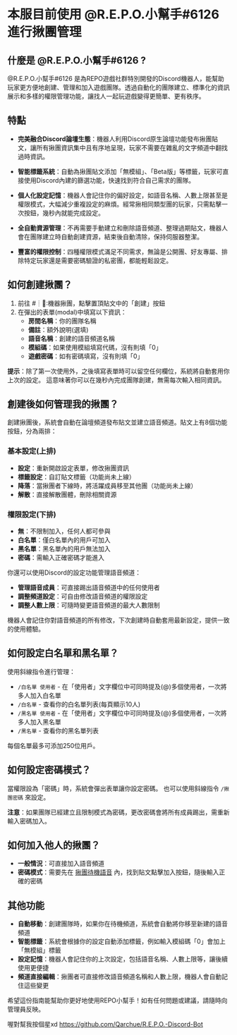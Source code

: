 # 本服目前使用 @R.E.P.O.小幫手#6126 進行揪團管理



## 什麼是 @R.E.P.O.小幫手#6126 ?

@R.E.P.O.小幫手#6126 是為REPO遊戲社群特別開發的Discord機器人，能幫助玩家更方便地創建、管理和加入遊戲團隊。透過自動化的團隊建立、標準化的資訊展示和多樣的權限管理功能，讓找人一起玩遊戲變得更簡單、更有秩序。
## 特點

- **完美融合Discord論壇生態**：機器人利用Discord原生論壇功能發布揪團貼文，讓所有揪團資訊集中且有序地呈現，玩家不需要在雜亂的文字頻道中翻找過時資訊。

- **智能標籤系統**：自動為揪團貼文添加「無模組」、「Beta版」等標籤，玩家可直接使用Discord內建的篩選功能，快速找到符合自己需求的團隊。

- **個人化設定記憶**：機器人會記住你的偏好設定，如語音名稱、人數上限甚至是權限模式，大幅減少重複設定的麻煩。經常揪相同類型團的玩家，只需點擊一次按鈕，幾秒內就能完成設定。

- **全自動資源管理**：不再需要手動建立和刪除語音頻道、整理過期貼文，機器人會在團隊建立時自動創建資源，結束後自動清除，保持伺服器整潔。

- **豐富的權限控制**：四種權限模式滿足不同需求，無論是公開團、好友專屬、排除特定玩家還是需要密碼驗證的私密團，都能輕鬆設定。


## 如何創建揪團？

1. 前往 #┊👾∶機器揪團，點擊置頂貼文中的「創建」按鈕
2. 在彈出的表單(modal)中填寫以下資訊：
   - **房間名稱**：你的團隊名稱
   - **備註**：額外說明(選填)
   - **語音名稱**：創建的語音頻道名稱
   - **模組碼**：如果使用模組填寫代碼，沒有則填「0」
   - **遊戲密碼**：如有密碼填寫，沒有則填「0」

**提示**：除了第一次使用外，之後填寫表單時可以留空任何欄位，系統將自動套用你上次的設定。
這意味著你可以在幾秒內完成團隊創建，無需每次輸入相同資訊。


## 創建後如何管理我的揪團？

創建揪團後，系統會自動在論壇頻道發布貼文並建立語音頻道。貼文上有8個功能按鈕，分為兩排：

### 基本設定(上排)
- **設定**：重新開啟設定表單，修改揪團資訊
- **標籤設定**：自訂貼文標籤（功能尚未上線）
- **降落**：當揪團者下線時，將活躍成員移至其他團（功能尚未上線）
- **解散**：直接解散團體，刪除相關資源

### 權限設定(下排)
- **無**：不限制加入，任何人都可參與
- **白名單**：僅白名單內的用戶可加入
- **黑名單**：黑名單內的用戶無法加入
- **密碼**：需輸入正確密碼才能進入


你還可以使用Discord的設定功能管理語音頻道：
- **管理語音成員**：可直接踢出語音頻道中的任何使用者
- **調整頻道設定**：可自由修改語音頻道的權限設定
- **調整人數上限**：可隨時變更語音頻道的最大人數限制

機器人會記住你對語音頻道的所有修改，下次創建時自動套用最新設定，提供一致的使用體驗。


## 如何設定白名單和黑名單？

使用斜線指令進行管理：
- `/白名單 使用者` - 在「使用者」文字欄位中可同時提及(@)多個使用者，一次將多人加入白名單
- `/白名單` - 查看你的白名單列表(每頁顯示10人)
- `/黑名單 使用者` - 在「使用者」文字欄位中可同時提及(@)多個使用者，一次將多人加入黑名單
- `/黑名單` - 查看你的黑名單列表

每個名單最多可添加250位用戶。


## 如何設定密碼模式？

當權限設為「密碼」時，系統會彈出表單讓你設定密碼。
也可以使用斜線指令 `/揪團密碼` 來設定。

**注意**：如果團隊已經建立且限制模式為密碼，更改密碼會將所有成員踢出，需重新輸入密碼加入。


## 如何加入他人的揪團？

- **一般情況**：可直接加入語音頻道
- **密碼模式**：需要先在 [揪團待機語音](https://discord.com/channels/1365050452919455804/1373999043373695020) 內，找到貼文點擊加入按鈕，隨後輸入正確的密碼


## 其他功能

- **自動移動**：創建團隊時，如果你在待機頻道，系統會自動將你移至新建的語音頻道
- **智能標籤**：系統會根據你的設定自動添加標籤，例如輸入模組碼「0」會加上「無模組」標籤
- **設定記憶**：機器人會記住你的上次設定，包括語音名稱、人數上限等，讓後續使用更便捷
- **頻道直接編輯**：揪團者可直接修改語音頻道名稱和人數上限，機器人會自動記住這些變更

希望這份指南能幫助你更好地使用REPO小幫手！如有任何問題或建議，請隨時向管理員反映。

喔對幫我按個星xd https://github.com/Qarchue/R.E.P.O.-Discord-Bot
